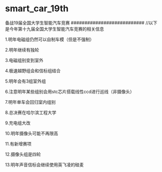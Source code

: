 # smart_car_19th
备战19届全国大学生智能汽车竞赛
###########################
//以下是今年第十九届全国大学生智能汽车竞赛的相关信息

1.明年电磁组仍然可以自制车模（但是不强制）

2.明年继续有独轮

3.电磁组别变到室外

4.极速越野组会和信标组结合

5.明年会有3组室外组

6.注意明年某些组别会用stc芯片搭载线性ccd进行巡线（非摄像头）

7.明年单车会回归室内组别

8.总决赛在哈尔滨工程大学

9.充电组大改

10.明年摄像头可能不再限高

11.有新增赛项

12.摄像头组是四轮

13.明年声音信标会继续使用英飞凌的硅麦
